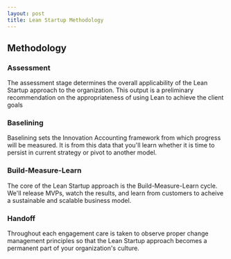 ```yaml
---
layout: post
title: Lean Startup Methodology
---
```


## Methodology

### Assessment
The assessment stage determines the overall applicability of the Lean Startup approach to the organization. This output is a preliminary recommendation on the appropriateness of using Lean to achieve the client goals

### Baselining
Baselining sets the Innovation Accounting framework from which progress will be measured. It is from this data that you'll learn whether it is time to persist in current strategy or pivot to another model.

### Build-Measure-Learn
The core of the Lean Startup approach is the Build-Measure-Learn cycle. We'll release MVPs, watch the results, and learn from customers to acheive a sustainable and scalable business model.

### Handoff
Throughout each engagement care is taken to observe proper change management principles so that the Lean Startup approach becomes a permanent part of your organization's culture.

